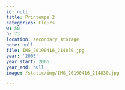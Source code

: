 ```yaml
---
id: null
title: Printemps 2
categories: Fleurs
w: 50
h: 73
location: secondary storage
note: null
file: IMG_20190416_214830.jpg
year: '2005'
year_start: 2005
year_end: null
image: /static/img/IMG_20190416_214830.jpg

---
```

